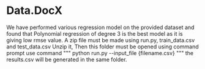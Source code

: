# Data.DocX
We have performed various regression model on the provided dataset and found that Polynomial regression of degree 3 is the best model as it is giving low rmse value.
A zip file must be made using run.py, train_data.csv and test_data.csv
Unzip it, Then this folder must be opened using command prompt
use command """ python run.py --input_file {filename.csv} """
the results.csv will be generated in the same folder.
